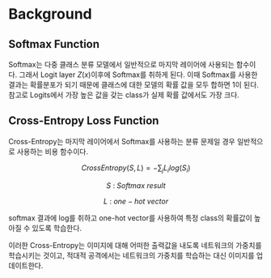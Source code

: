# Background
## Softmax Function 
Softmax는 다중 클래스 분류 모델에서 일반적으로 마지막 레이어에 사용되는 함수이다. 
그래서 Logit layer $Z(x)$이후에 Softmax를 취하게 된다. 
이때 Softmax를 사용한 결과는 확률분포가 되기 때문에 클래스에 대한 모델의 확률 값을 모두 합하면 1이 된다. 
참고로 Logits에서 가장 높은 값을 갖는 class가 실제 확률 값에서도 가장 크다.  

## Cross-Entropy Loss Function
Cross-Entropy는 마지막 레이어에서 Softmax를 사용하는 분류 문제일 경우 일반적으로 사용하는 비용 함수이다. 

$$CrossEntropy(S, L) = -\sum_{j}L_i log(S_i)$$

$$S \ : \ Softmax \ result$$  

$$L \ : \ one-hot \ vector$$  

softmax 결과에 log를 취하고 one-hot vector를 사용하여 특정 class의 확률값이 높아질 수 있도록 학습한다. 

이러한 Cross-Entropy는 이미지에 대해 어떠한 출력값을 내도록 네트워크의 가중치를 학습시키는 것이고, 
적대적 공격에서는 네트워크의 가중치를 학습하는 대신 이미지를 업데이트한다. 
